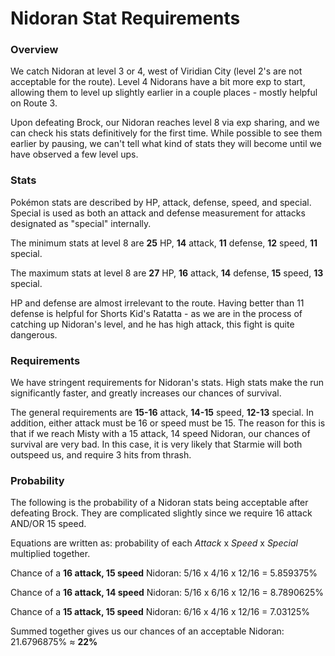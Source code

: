 # Nidoran Stat Requirements

### Overview

We catch Nidoran at level 3 or 4, west of Viridian City (level 2's are not acceptable for the route). Level 4 Nidorans have a bit more exp to start, allowing them to level up slightly earlier in a couple places - mostly helpful on Route 3.

Upon defeating Brock, our Nidoran reaches level 8 via exp sharing, and we can check his stats definitively for the first time. While possible to see them earlier by pausing, we can't tell what kind of stats they will become until we have observed a few level ups.

### Stats

Pokémon stats are described by HP, attack, defense, speed, and special. Special is used as both an attack and defense measurement for attacks designated as "special" internally.

The minimum stats at level 8 are **25** HP, **14** attack, **11** defense, **12** speed, **11** special.

The maximum stats at level 8 are **27** HP, **16** attack, **14** defense, **15** speed, **13** special.

HP and defense are almost irrelevant to the route. Having better than 11 defense is helpful for Shorts Kid's Ratatta - as we are in the process of catching up Nidoran's level, and he has high attack, this fight is quite dangerous.

### Requirements

We have stringent requirements for Nidoran's stats. High stats make the run significantly faster, and greatly increases our chances of survival.

The general requirements are **15-16** attack, **14-15** speed, **12-13** special. In addition, either attack must be 16 or speed must be 15. The reason for this is that if we reach Misty with a 15 attack, 14 speed Nidoran, our chances of survival are very bad. In this case, it is very likely that Starmie will both outspeed us, and require 3 hits from thrash.

### Probability

The following is the probability of a Nidoran stats being acceptable after defeating Brock. They are complicated slightly since we require 16 attack AND/OR 15 speed.

Equations are written as: probability of each *Attack* x *Speed* x *Special* multiplied together.

Chance of a **16 attack, 15 speed** Nidoran: 5/16 x 4/16 x 12/16 = 5.859375%

Chance of a **16 attack, 14 speed** Nidoran: 5/16 x 6/16 x 12/16 = 8.7890625%

Chance of a **15 attack, 15 speed** Nidoran: 6/16 x 4/16 x 12/16 = 7.03125%

Summed together gives us our chances of an acceptable Nidoran: 21.6796875% ≈ **22%**
